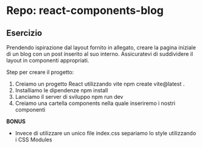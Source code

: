 # Repo: react-components-blog

## Esercizio

Prendendo ispirazione dal layout fornito in allegato, creare la pagina iniziale di un blog con un post inserito al suo interno. Assicuratevi di suddividere il layout in componenti appropriati.

Step per creare il progetto:
1) Creiamo un progetto React utilizzando vite npm create vite@latest .
2) Installiamo le dipendenze npm install
3) Lanciamo il server di sviluppo npm run dev
4) Creiamo una cartella components nella quale inseriremo i nostri componenti

**BONUS**
- Invece di utilizzare un unico file index.css separiamo lo style utilizzando i CSS Modules
